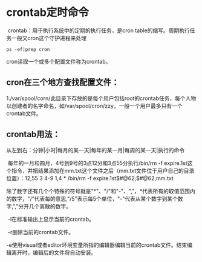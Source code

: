 # crontab定时命令 

​          crontab：用于执行系统中的定期的执行任务，是cron table的缩写。周期执行任务一般又cron这个守护进程来处理

```
ps -ef|prep cron
```

cron读取一个或多个配置文件称为crontab。

## cron在三个地方查找配置文件：

​         1./var/spool/corn/此目录下存放的是每个用户包括root的crontab任务，每个人物以创建者的名字命名，如/var/spool/cron/zzy，一般一个用户最多只有一个crontab文件。

## crontab用法：

​      从左到右：分钟|小时|每月的某一天|每年的某一月|每周的某一天|执行的命令

​      每年的一月和四月，4号到9号的3点12分和3点55分执行/bin/rm -f expire.1st这个指令，并把结果添加在mm.txt这个文件之后（mm.txt文件位于用户自己的目录位置）：12,55 3 4-9 1,4 * /bin/rm -f expire.1st$#@62;$#@62;mm.txt 

​      除了数字还有几个个特殊的符号就是"*"、"/"和"-"、","，*代表所有的取值范围内的数字，"/"代表每的意思,"/5"表示每5个单位，"-"代表从某个数字到某个数字,","分开几个离散的数字。   

​        -l在标准输出上显示当前的crontab。

​        -r删除当前的crontab文件。

​        -e使用visual或者editor环境变量所指的编辑器编辑当前的crontab文件。结束编辑离开时，编辑后的文件将自动安装。             